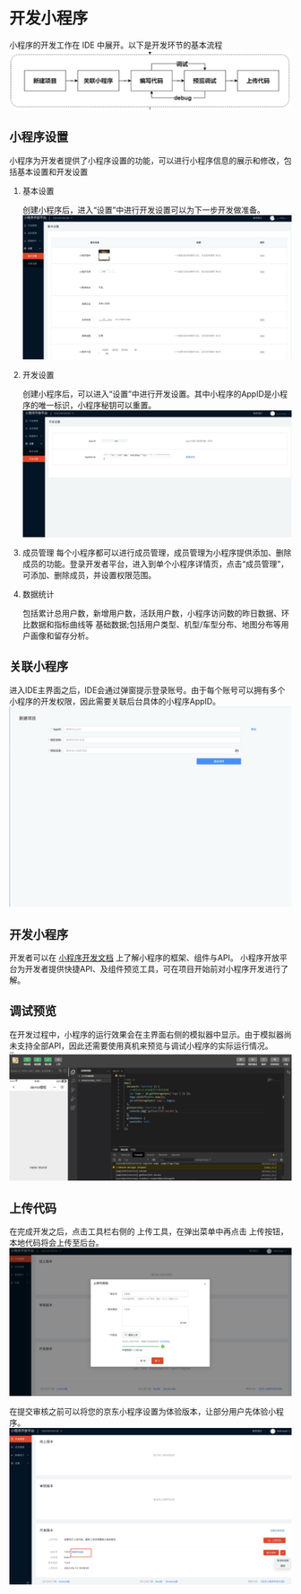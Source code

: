 # 开发小程序
   小程序的开发工作在 IDE 中展开。以下是开发环节的基本流程
   ![创建小程序](../../../../../image/IoT/IoT-Aep/mp-ide-create.jpeg)

## 小程序设置
   小程序为开发者提供了小程序设置的功能，可以进行小程序信息的展示和修改，包括基本设置和开发设置

1. 基本设置

   创建小程序后，进入“设置”中进行开发设置可以为下一步开发做准备。
   ![创建小程序](../../../../../image/IoT/IoT-Aep/mp-base-setting.jpeg)

2. 开发设置

   创建小程序后，可以进入“设置”中进行开发设置。其中小程序的AppID是小程序的唯一标识，小程序秘钥可以重置。
   ![创建小程序](../../../../../image/IoT/IoT-Aep/mp-dev-setting.jpeg)

3. 成员管理
   每个小程序都可以进行成员管理，成员管理为小程序提供添加、删除成员的功能。登录开发者平台，进入到单个小程序详情页，点击“成员管理”，可添加、删除成员，并设置权限范围。

4. 数据统计

   包括累计总用户数，新增用户数，活跃用户数，小程序访问数的昨日数据、环比数据和指标曲线等 基础数据;包括用户类型、机型/车型分布、地图分布等用户画像和留存分析。

## 关联小程序

   进入IDE主界面之后，IDE会通过弹窗提示登录账号。由于每个账号可以拥有多个小程序的开发权限，因此需要关联后台具体的小程序AppID。
   ![创建小程序](../../../../../image/IoT/IoT-Aep/mp-ide-init.jpeg)

## 开发小程序

   开发者可以在 [小程序开发文档](https://iotaep-stag.s3.cn-north-1.jdcloud-oss.com/index/%E5%B0%8F%E7%A8%8B%E5%BA%8F%E5%BC%80%E5%8F%91%E6%96%87%E6%A1%A3-1.0.2.pdf) 上了解小程序的框架、组件与API。 小程序开放平台为开发者提供快捷API、及组件预览工具，可在项目开始前对小程序开发进行了解。

## 调试预览

   在开发过程中，小程序的运行效果会在主界面右侧的模拟器中显示。由于模拟器尚未支持全部API，因此还需要使用真机来预览与调试小程序的实际运行情况。
   ![TODO](../../../../../image/IoT/IoT-Aep/mp-ide-view.jpeg)

## 上传代码

   在完成开发之后，点击工具栏右侧的 上传工具，在弹出菜单中再点击 上传按钮，本地代码将会上传至后台。
   ![upload](../../../../../image/IoT/IoT-Aep/mp-upload.jpeg)

   在提交审核之前可以将您的京东小程序设置为体验版本，让部分用户先体验小程序。
   ![upload](../../../../../image/IoT/IoT-Aep/mp-version-test.jpeg)